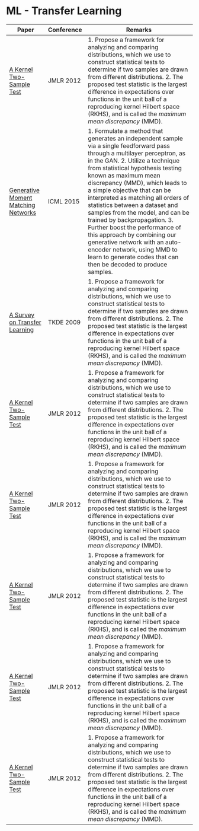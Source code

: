 # ML - Transfer Learning
|Paper|Conference|Remarks
|--|--|--|
|[A Kernel Two-Sample Test](http://www.jmlr.org/papers/volume13/gretton12a/gretton12a.pdf)|JMLR 2012| 1. Propose a framework for analyzing and comparing distributions, which we use to construct statistical tests to determine if two samples are drawn from different distributions. 2. The proposed test statistic is the largest difference in expectations over functions in the unit ball of a reproducing kernel Hilbert space (RKHS), and is called the _maximum mean discrepancy_ (MMD).|
|[Generative Moment Matching Networks](https://arxiv.org/abs/1502.02761)|ICML 2015| 1. Formulate a method that generates an independent sample via a single feedforward pass through a multilayer perceptron, as in the GAN. 2. Utilize a technique from statistical hypothesis testing known as maximum mean discrepancy (MMD), which leads to a simple objective that can be interpreted as matching all orders of statistics between a dataset and samples from the model, and can be trained by backpropagation. 3. Further boost the performance of this approach by combining our generative network with an auto-encoder network, using MMD to learn to generate codes that can then be decoded to produce samples.|
|[A Survey on Transfer Learning](https://www.cse.ust.hk/~qyang/Docs/2009/tkde_transfer_learning.pdf)|TKDE 2009| 1. Propose a framework for analyzing and comparing distributions, which we use to construct statistical tests to determine if two samples are drawn from different distributions. 2. The proposed test statistic is the largest difference in expectations over functions in the unit ball of a reproducing kernel Hilbert space (RKHS), and is called the _maximum mean discrepancy_ (MMD).|
|[A Kernel Two-Sample Test](http://www.jmlr.org/papers/volume13/gretton12a/gretton12a.pdf)|JMLR 2012| 1. Propose a framework for analyzing and comparing distributions, which we use to construct statistical tests to determine if two samples are drawn from different distributions. 2. The proposed test statistic is the largest difference in expectations over functions in the unit ball of a reproducing kernel Hilbert space (RKHS), and is called the _maximum mean discrepancy_ (MMD).|
|[A Kernel Two-Sample Test](http://www.jmlr.org/papers/volume13/gretton12a/gretton12a.pdf)|JMLR 2012| 1. Propose a framework for analyzing and comparing distributions, which we use to construct statistical tests to determine if two samples are drawn from different distributions. 2. The proposed test statistic is the largest difference in expectations over functions in the unit ball of a reproducing kernel Hilbert space (RKHS), and is called the _maximum mean discrepancy_ (MMD).|
|[A Kernel Two-Sample Test](http://www.jmlr.org/papers/volume13/gretton12a/gretton12a.pdf)|JMLR 2012| 1. Propose a framework for analyzing and comparing distributions, which we use to construct statistical tests to determine if two samples are drawn from different distributions. 2. The proposed test statistic is the largest difference in expectations over functions in the unit ball of a reproducing kernel Hilbert space (RKHS), and is called the _maximum mean discrepancy_ (MMD).|
|[A Kernel Two-Sample Test](http://www.jmlr.org/papers/volume13/gretton12a/gretton12a.pdf)|JMLR 2012| 1. Propose a framework for analyzing and comparing distributions, which we use to construct statistical tests to determine if two samples are drawn from different distributions. 2. The proposed test statistic is the largest difference in expectations over functions in the unit ball of a reproducing kernel Hilbert space (RKHS), and is called the _maximum mean discrepancy_ (MMD).|
|[A Kernel Two-Sample Test](http://www.jmlr.org/papers/volume13/gretton12a/gretton12a.pdf)|JMLR 2012| 1. Propose a framework for analyzing and comparing distributions, which we use to construct statistical tests to determine if two samples are drawn from different distributions. 2. The proposed test statistic is the largest difference in expectations over functions in the unit ball of a reproducing kernel Hilbert space (RKHS), and is called the _maximum mean discrepancy_ (MMD).|
<!--stackedit_data:
eyJoaXN0b3J5IjpbLTEzMDYwMTM2MTIsNzMwOTk4MTE2XX0=
-->